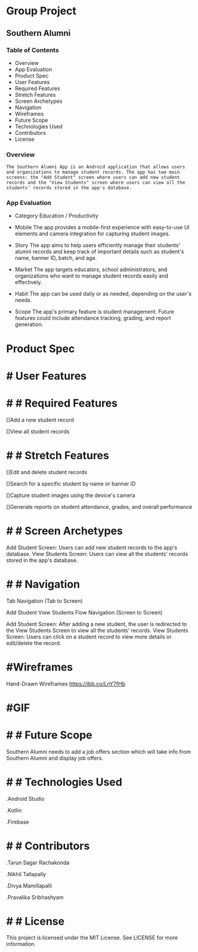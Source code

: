 # Group Project
## Southern Alumni
### Table of Contents
 - Overview
 - App Evaluation
 - Product Spec
 - User Features
 - Required Features
 - Stretch Features
 - Screen Archetypes
 - Navigation
 - Wireframes
 - Future Scope
 - Technologies Used
 - Contributors
 - License
### Overview
    The Southern Alumni App is an Android application that allows users and organizations to manage student records. The app has two main screens: the "Add Student" screen where users can add new student records and the "View Students" screen where users can view all the students' records stored in the app's database.
### App Evaluation
 - Category
  Education / Productivity

  - Mobile
  The app provides a mobile-first experience with easy-to-use UI elements and camera integration for capturing student images.

  - Story
The app aims to help users efficiently manage their students' alumni records and keep track of important details such as student's name, banner ID, batch, and age.

 - Market
The app targets educators, school administrators, and organizations who want to manage student records easily and effectively.

 - Habit
The app can be used daily or as needed, depending on the user's needs.

 - Scope
The app's primary feature is student management. Future features could include attendance tracking, grading, and report generation.

#  Product Spec

# # User Features
# # # Required Features
 []Add a new student record
 
 []View all student records
# # # Stretch Features
 []Edit and delete student records
 
 []Search for a specific student by name or banner ID
 
 []Capture student images using the device's camera
 
 []Generate reports on student attendance, grades, and overall performance
 # # # Screen Archetypes
 Add Student Screen: Users can add new student records to the app's database.
 View Students Screen: Users can view all the students' records stored in the app's database.
# # # Navigation
 Tab Navigation (Tab to Screen)

 Add Student
 View Students
 Flow Navigation (Screen to Screen)

 Add Student Screen: After adding a new student, the user is redirected to the View Students Screen to view all the students' records.
 View Students Screen: Users can click on a student record to view more details or edit/delete the record.
# #Wireframes
Hand-Drawn Wireframes
https://ibb.co/LnY7fHb
# #GIF

# # # Future Scope
Southern Alumni needs to add a job offers section which will take info from Southern Alumni and display job offers.

# # # Technologies Used
.Android Studio

.Kotlin

.Firebase
# # # Contributors
.Tarun Sagar Rachakonda

.Nikhil Tallapally

.Divya Mamillapalli

.Pravalika Sribhashyam
# # # License
This project is licensed under the MIT License. See LICENSE for more information.

